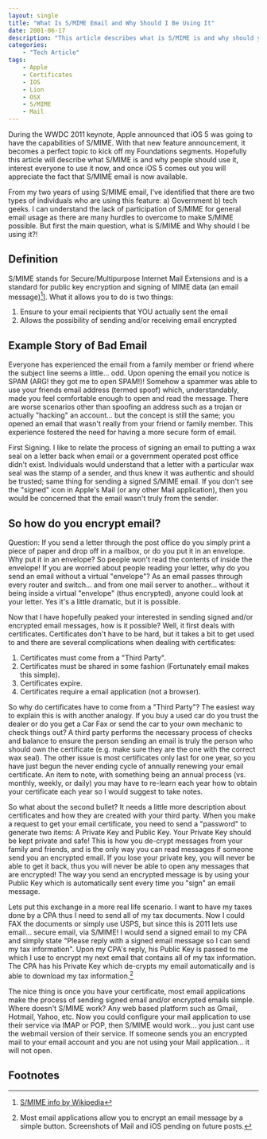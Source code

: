 ```yaml
---
layout: single
title: "What Is S/MIME Email and Why Should I Be Using It"
date: 2001-06-17
description: "This article describes what is S/MIME is and why should you care by giving examples that relate S/MIME to everyday occurrences."
categories:
    - "Tech Article"
tags:
    - Apple
    - Certificates
    - IOS
    - Lion
    - OSX
    - S/MIME
    - Mail
---
```

During the WWDC 2011 keynote, Apple announced that iOS 5 was going to have the capabilities of S/MIME. With that new feature announcement, it becomes a perfect topic to kick off my Foundations segments. Hopefully this article will describe what S/MIME is and why people should use it, interest everyone to use it now, and once iOS 5 comes out you will appreciate the fact that S/MIME email is now available.

From my two years of using S/MIME email, I've identified that there are two types of individuals who are using this feature: a) Government b) tech geeks. I can understand the lack of participation of S/MIME for general email usage as there are many hurdles to overcome to make S/MIME possible. But first the main question, what is S/MIME and Why should I be using it?!

Definition
---
S/MIME stands for Secure/Multipurpose Internet Mail Extensions and is a standard for public key encryption and signing of MIME data (an email message)[^2]]. What it allows you to do is two things:

1.	Ensure to your email recipients that YOU actually sent the email
2.	Allows the possibility of sending and/or receiving email encrypted

Example Story of Bad Email
---
Everyone has experienced the email from a family member or friend where the subject line seems a little... odd. Upon opening the email you notice is SPAM (ARG! they got me to open SPAM!)! Somehow a spammer was able to use your friends email address (termed spoof) which, understandably, made you feel comfortable enough to open and read the message. There are worse scenarios other than spoofing an address such as a trojan or actually "hacking" an account... but the concept is still the same; you opened an email that wasn't really from your friend or family member. This experience fostered the need for having a more secure form of email.

First Signing. I like to relate the process of signing an email to putting a wax seal on a letter back when email or a government operated post office didn't exist. Individuals would understand that a letter with a particular wax seal was the stamp of a sender, and thus knew it was authentic and should be trusted; same thing for sending a signed S/MIME email. If you don't see the "signed" icon in Apple's Mail (or any other Mail application), then you would be concerned that the email wasn't truly from the sender.

So how do you encrypt email?
---
Question: If you send a letter through the post office do you simply print a piece of paper and drop off in a mailbox, or do you put it in an envelope. Why put it in an envelope? So people won't read the contents of inside the envelope! If you are worried about people reading your letter, why do you send an email without a virtual "envelope"? As an email passes through every router and switch... and from one mail server to another... without it being inside a virtual "envelope" (thus encrypted), anyone could look at your letter. Yes it's a little dramatic, but it is possible.

Now that I have hopefully peaked your interested in sending signed and/or encrypted email messages, how is it possible? Well, it first deals with certificates. Certificates don't have to be hard, but it takes a bit to get used to and there are several complications when dealing with certificates:

1.  Certificates must come from a "Third Party".
2.  Certificates must be shared in some fashion (Fortunately email makes this simple).
3.  Certificates expire.
4.  Certificates require a email application (not a browser).

So why do certificates have to come from a "Third Party"? The easiest way to explain this is with another analogy. If you buy a used car do you trust the dealer or do you get a Car Fax or send the car to your own mechanic to check things out? A third party performs the necessary process of checks and balance to ensure the person sending an email is truly the person who should own the certificate (e.g. make sure they are the one with the correct wax seal). The other issue is most certificates only last for one year, so you have just begun the never ending cycle of annually renewing your email certificate. An item to note, with something being an annual process (vs. monthly, weekly, or daily) you may have to re-learn each year how to obtain your certificate each year so I would suggest to take notes.

So what about the second bullet? It needs a little more description about certificates and how they are created with your third party. When you make a request to get your email certificate, you need to send a "password" to generate two items: A Private Key and Public Key. Your Private Key should be kept private and safe! This is how you de-crypt messages from your family and friends, and is the only way you can read messages if someone send you an encrypted email. If you lose your private key, you will never be able to get it back, thus you will never be able to open any messages that are encrypted! The way you send an encrypted message is by using your Public Key which is automatically sent every time you "sign" an email message.

Lets put this exchange in a more real life scenario. I want to have my taxes done by a CPA thus I need to send all of my tax documents. Now I could FAX the documents or simply use USPS, but since this is 2011 lets use email... secure email, via S/MIME! I would send a signed email to my CPA and simply state "Please reply with a signed email message so I can send my tax information". Upon my CPA's reply, his Public Key is passed to me which I use to encrypt my next email that contains all of my tax information. The CPA has his Private Key which de-crypts my email automatically and is able to download my tax information.[^1]

The nice thing is once you have your certificate, most email applications make the process of sending signed email and/or encrypted emails simple. Where doesn't S/MIME work? Any web based platform such as Gmail, Hotmail, Yahoo, etc. Now you could configure your mail application to use their service via IMAP or POP, then S/MIME would work... you just cant use the webmail version of their service. If someone sends you an encrypted mail to your email account and you are not using your Mail application... it will not open.

Footnotes
---

[^1]: Most email applications allow you to encrypt an email message by a simple button. Screenshots of Mail and iOS pending on future posts.
[^2]: <a href="http://en.wikipedia.org/wiki/S/MIME">S/MIME info by Wikipedia</a>

